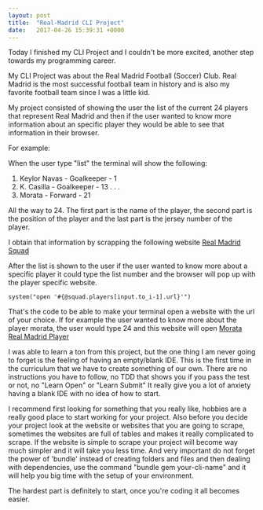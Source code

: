 ```yaml
---
layout: post
title:  "Real-Madrid CLI Project"
date:   2017-04-26 15:39:31 +0000
---
```


Today I finished my CLI Project and I couldn't be more excited, another step towards my programming career. 

My CLI Project was about the Real Madrid Football (Soccer) Club. Real Madrid is the most successful football team in history and is also my favorite football team since I was a little kid. 

My project consisted of showing the user the list of the current 24 players that represent Real Madrid and then if the user wanted to know more information about an specific player they would be able to see that information in their browser. 

For example:

When the user type "list" the terminal will show the following:

1. Keylor Navas - Goalkeeper - 1
2. K. Casilla - Goalkeeper - 13
.
.
.
24. Morata - Forward - 21

All the way to 24. The first part is the name of the player, the second part is the position of the player and the last part is the jersey number of the player. 

I obtain that information by scrapping the following website [Real Madrid Squad](http://realmadrid.com/en/football/squad)

After the list is shown to the user if the user wanted to know more about a specific player it could type the list number and the browser will pop up with the player specific website. 
```
system("open '#{@squad.players[input.to_i-1].url}'")
```

That's the code to be able to make your terminal open a website with the url of your choice. 
If for example the user wanted to know more about the player morata, the user would type 24 and this website will open [Morata Real Madrid Player](http://http://www.realmadrid.com/en/football/squad/alvaro-borja-morata-martin)

I was able to learn a ton from this project, but the one thing I am never going to forget is the feeling of having an empty/blank IDE. This is the first time in the curriculum that we have to create something of our own. There are no instructions you have to follow, no TDD that shows you if you pass the test or not, no "Learn Open" or "Learn Submit" It really give you a lot of anxiety having a blank IDE with no idea of how to start. 

I recommend first looking for something that you really like, hobbies are a really good place to start working for your project. 
Also before you decide your project look at the website or websites that you are going to scrape, sometimes the websites are full of tables and makes it really complicated to scrape. If the website is simple to scrape your project will become way much simpler and it will take you less time. 
And very important do not forget the power of 'bundle' instead of creating folders and files and then dealing with dependencies, use the command "bundle gem your-cli-name" and it will help you big time with the setup of your environment. 

The hardest part is definitely to start, once you're coding it all becomes easier. 



